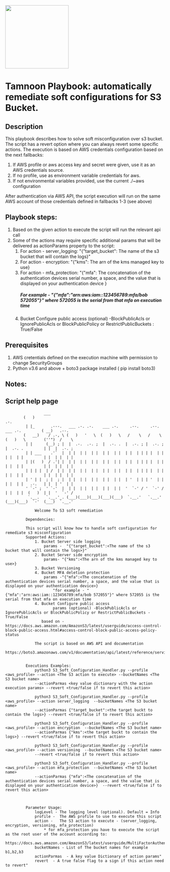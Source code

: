 
<img src="../../images/icons/Tamnoon.png" width="200"/>

# Tamnoon Playbook: automatically remediate soft configurations for S3 Bucket.

## Description
This playbook describes how to solve soft misconfiguration over s3 bucket.
The script has a revert option where you can always revert some specific actions.
The execution is based on AWS credentials configuration based on the next fallbacks:
1. If AWS profile or aws access key and secret were given, use it as an AWS credentials source.
2. If no profile, use as environment variable credentials for aws.
3. If not environmental variables provided, use the current ./~aws configuration

After authentication via AWS API, the script execution will run on the same AWS account of those credentials defined in fallbacks 1-3 (see above)

## Playbook steps:
1. Based on the given action to execute the script will run the relevant api call 
2. Some of the actions may require specific additional params that will be delivered as actionParams property to the script:
    1. For action - server_logging: "{"target_bucket": The name of the s3 bucket that will contain the logs}"
    2. For action - encryption: "{"kms": The arn of the kms managed key to use}
    3. For action - mfa_protection:
                        "{"mfa": The concatenation of the authentication devices serial number, a space, and the value that is displayed on your authentication device } 
       ##### For example - "{"mfa":"arn:aws:iam::123456789:mfa/bob 572055"}" where 572055 is the serial from that mfa on execution time
    4.  Bucket Configure public access 
        (optional) -BlockPublicAcls or IgnorePublicAcls or BlockPublicPolicy or RestrictPublicBuckets : True/False
      
## Prerequisites 
1. AWS cretentials defined on the execution machine with permission to change SecurityGroups
2. Python v3.6  and above + boto3 package installed ( pip install boto3)

## Notes:


## Script help page 
	                 ___                                                                                           
			(   )                                                                            .-.           
			 | |_       .---.   ___ .-. .-.    ___ .-.     .--.     .--.    ___ .-.         ( __)   .--.   
			(   __)    / .-, \ (   )   '   \  (   )   \   /    \   /    \  (   )   \        (''")  /    \  
			 | |      (__) ; |  |  .-.  .-. ;  |  .-. .  |  .-. ; |  .-. ;  |  .-. .         | |  |  .-. ; 
			 | | ___    .'`  |  | |  | |  | |  | |  | |  | |  | | | |  | |  | |  | |         | |  | |  | | 
			 | |(   )  / .'| |  | |  | |  | |  | |  | |  | |  | | | |  | |  | |  | |         | |  | |  | | 
			 | | | |  | /  | |  | |  | |  | |  | |  | |  | |  | | | |  | |  | |  | |         | |  | |  | | 
			 | ' | |  ; |  ; |  | |  | |  | |  | |  | |  | '  | | | '  | |  | |  | |   .-.   | |  | '  | | 
			 ' `-' ;  ' `-'  |  | |  | |  | |  | |  | |  '  `-' / '  `-' /  | |  | |  (   )  | |  '  `-' / 
			  `.__.   `.__.'_. (___)(___)(___)(___)(___)  `.__.'   `.__.'  (___)(___)  `-'  (___)  `.__.'  

        		 Welcome To S3 soft remediation 

			 Dependencies:
				 
			 This script will know how to handle soft configuration for remediate s3 misconfiguration
 			 Supported Actions:
				 1. Bucket Server side logging
					 params -  "{"target_bucket":<The name of the s3 bucket that will contain the logs>}"
				 2. Bucket Server side encryption
					 params- "{"kms":<The arn of the kms managed key to use>}
				 3. Bucket Versioning
				 4. Bucket MFA deletion protection
					 params -"{"mfa":<The concatenation of the authentication devices serial number, a space, and the value that is displayed on your authentication device>}
						 "for example - "{"mfa":"arn:aws:iam::123456789:mfa/bob 572055"}" where 572055 is the serial from that mfa on execution time
				 4. Bucket Configure public access
						 params (optional) -BlockPublicAcls or IgnorePublicAcls or BlockPublicPolicy or RestrictPublicBuckets - True/False
					based on - https://docs.aws.amazon.com/AmazonS3/latest/userguide/access-control-block-public-access.html#access-control-block-public-access-policy-status

				 The script is based on AWS API and documentation 
				 https://boto3.amazonaws.com/v1/documentation/api/latest/reference/services/s3.html


			 Executions Examples:
				 python3 S3_Soft_Configuration_Handler.py --profile <aws_profile> --action <The S3 action to execute> --bucketNames <The S3 bucket name>
				 --actionParmas <key value dictionary with the action execution params> --revert <true/false if to revert this action>

				 python3 S3_Soft_Configuration_Handler.py --profile <aws_profile> --action server_logging  --bucketNames <The S3 bucket name>
				 --actionParmas {"target_bucket":<the target buckt to contain the logs>} --revert <true/false if to revert this action>

				 python3 S3_Soft_Configuration_Handler.py --profile <aws_profile> --action encryption  --bucketNames <The S3 bucket name> 
				 --actionParmas {"kms":<the target buckt to contain the logs>} --revert <true/false if to revert this action>

				 python3 S3_Soft_Configuration_Handler.py --profile <aws_profile> --action versioning  --bucketNames <The S3 bucket name>
				 --revert <true/false if to revert this action>

				 python3 S3_Soft_Configuration_Handler.py --profile <aws_profile> --action mfa_protection  --bucketNames <The S3 bucket name>
				 --actionParmas {"mfa":<The concatenation of the authentication devices serial number, a space, and the value that is displayed on your authentication device>}  --revert <true/false if to revert this action>



			 Parameter Usage:
				 logLevel - The logging level (optional). Default = Info
				 profile -  The AWS profile to use to execute this script
				 action -   The S3 action to execute - (server_logging, encryption, versioning, mfa_protection)
					 * for mfa_protection you have to execute the script as the root user of the account according to: 
					 https://docs.aws.amazon.com/AmazonS3/latest/userguide/MultiFactorAuthenticationDelete.html
				 bucketNames - List of The bucket names for example b1,b2,b3
				 actionParmas  - A key value Dictionary of action params"
				 revert  - A true false flag to a sign if this action need to revert"
